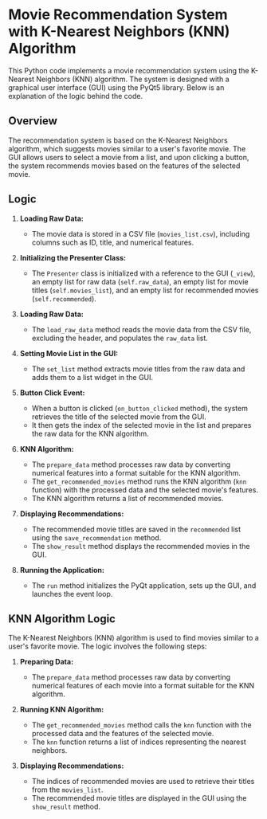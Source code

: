 # Movie Recommendation System with K-Nearest Neighbors (KNN) Algorithm

This Python code implements a movie recommendation system using the K-Nearest Neighbors (KNN) algorithm. The system is designed with a graphical user interface (GUI) using the PyQt5 library. Below is an explanation of the logic behind the code.

## Overview

The recommendation system is based on the K-Nearest Neighbors algorithm, which suggests movies similar to a user's favorite movie. The GUI allows users to select a movie from a list, and upon clicking a button, the system recommends movies based on the features of the selected movie.

## Logic

1. **Loading Raw Data:**
   - The movie data is stored in a CSV file (`movies_list.csv`), including columns such as ID, title, and numerical features.

2. **Initializing the Presenter Class:**
   - The `Presenter` class is initialized with a reference to the GUI (`_view`), an empty list for raw data (`self.raw_data`), an empty list for movie titles (`self.movies_list`), and an empty list for recommended movies (`self.recommended`).

3. **Loading Raw Data:**
   - The `load_raw_data` method reads the movie data from the CSV file, excluding the header, and populates the `raw_data` list.

4. **Setting Movie List in the GUI:**
   - The `set_list` method extracts movie titles from the raw data and adds them to a list widget in the GUI.

5. **Button Click Event:**
   - When a button is clicked (`on_button_clicked` method), the system retrieves the title of the selected movie from the GUI.
   - It then gets the index of the selected movie in the list and prepares the raw data for the KNN algorithm.

6. **KNN Algorithm:**
   - The `prepare_data` method processes raw data by converting numerical features into a format suitable for the KNN algorithm.
   - The `get_recommended_movies` method runs the KNN algorithm (`knn` function) with the processed data and the selected movie's features.
   - The KNN algorithm returns a list of recommended movies.

7. **Displaying Recommendations:**
   - The recommended movie titles are saved in the `recommended` list using the `save_recommendation` method.
   - The `show_result` method displays the recommended movies in the GUI.

8. **Running the Application:**
   - The `run` method initializes the PyQt application, sets up the GUI, and launches the event loop.

## KNN Algorithm Logic

The K-Nearest Neighbors (KNN) algorithm is used to find movies similar to a user's favorite movie. The logic involves the following steps:

1. **Preparing Data:**
   - The `prepare_data` method processes raw data by converting numerical features of each movie into a format suitable for the KNN algorithm.

2. **Running KNN Algorithm:**
   - The `get_recommended_movies` method calls the `knn` function with the processed data and the features of the selected movie.
   - The `knn` function returns a list of indices representing the nearest neighbors.

3. **Displaying Recommendations:**
   - The indices of recommended movies are used to retrieve their titles from the `movies_list`.
   - The recommended movie titles are displayed in the GUI using the `show_result` method.
